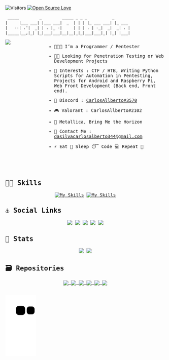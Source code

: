 ![Visitors](https://visitor-badge.laobi.icu/badge?page_id=carlosallberto)
[![Open Source Love](https://badges.frapsoft.com/os/v1/open-source.svg?v=102)](https://github.com/thehackingsage?tab=repositories)

```
 _____         _         _____ _ _ _           _       
|     |___ ___| |___ ___|  _  | | | |_ ___ ___| |_ ___ 
|   --| .'|  _| | . |_ -|     | | | . | -_|  _|  _| . |
|_____|__,|_| |_|___|___|__|__|_|_|___|___|_| |_| |___|
```

<samp>

<div style="display: flex">
  <div>
    <img align="right" width="130px" src="https://i.gifer.com/origin/84/84d79f587caeee69caf306386ec3527d_w200.gif"/>
  </div>
  <div>
  
- 👨🏽‍💻 I’m a Programmer / Pentester

- 🤝🏽 Looking for Penetration Testing or Web Development Projects

- 🎲 Interests : CTF / HTB, Writing Python Scripts for Automation in Pentesting, Projects for Android and Raspberry Pi, Web Front Development (Back end, Front end).

- 👾 Discord : <a href="#">CarlosAllberto#3570</a>
  
- 🎮 Valorant : CarlosAllberto#2102
   
- 🎵 Metallica, Bring Me the Horizon

- 📧 Contact Me : <a href="mailto:dasilvacarlosalberto344@gmail.com">dasilvacarlosalberto344@gmail.com</a>

- ⚡ Eat 🍔 Sleep 😴 Code 💻 Repeat 🔁
  
  </div>
</div>

<br><br>

## 🐱‍💻 Skills

<div align="center">

  [![My Skills](https://skillicons.dev/icons?i=js,html,css,sass,react,nodejs&theme=dark)](https://skillicons.dev)
  [![My Skills](https://skillicons.dev/icons?i=php,mysql,python,wordpress,linux,raspberrypi&theme=dark)](https://skillicons.dev)

</div>

## ⚓ Social Links

<div style="display: inline_block" align=center>
  <a href="http://wa.me/+5511959973501"><img src="https://img.shields.io/badge/-Whatsapp-black?style=for-the-badge&logo=whatsapp&logoColor=lightgreen" target="_blank"></a>
  <a href="mailto:dasilvacarlosalberto344@gmail.com"><img src="https://img.shields.io/badge/-Gmail-black?style=for-the-badge&logo=gmail&logoColor=red" target="_blank"></a>
  <a href="https://t.me/CarlosSilva344"><img src="https://img.shields.io/badge/-Telegram-black?style=for-the-badge&logo=telegram&logoColor=blue" target="_blank"></a>
  <a href="https://www.instagram.com/carlosallberto.dev"><img src="https://img.shields.io/badge/-Instagram-black?style=for-the-badge&logo=instagram&logoColor=purple" target="_blank"></a>
  <a href="https://www.linkedin.com/in/carlosallberto344"><img src="https://img.shields.io/badge/-Linkedin-black?style=for-the-badge&logo=linkedin&logoColor=blue" target="_blank"></a>
</div>

## 💾 Stats
<div align="center">
  <img height="180em" src="https://github-readme-stats.vercel.app/api?username=CarlosAllberto&show_icons=true&theme=chartreuse-dark&include_all_commits=true&count_private=true"/>
  <img height="180em" src="https://github-readme-stats.vercel.app/api/top-langs/?username=CarlosAllberto&layout=compact&langs_count=7&theme=chartreuse-dark"/>
</div>

## 🗃 Repositories
  
<div align=center>
  <a href="https://github.com/CarlosAllberto/vwat">
    <img align="center" src="https://github-readme-stats.vercel.app/api/pin/?username=CarlosAllberto&repo=vwat&theme=chartreuse-dark" />
  </a>
  <a href="https://github.com/CarlosAllberto/NodeSocks">
    <img align="center" src="https://github-readme-stats.vercel.app/api/pin/?username=CarlosAllberto&repo=NodeSocks&theme=chartreuse-dark" />
  </a>
  <a href="https://github.com/CarlosAllberto/LockPick">
    <img align="center" src="https://github-readme-stats.vercel.app/api/pin/?username=CarlosAllberto&repo=LockPick&theme=chartreuse-dark" />
  </a>
  <a href="https://github.com/CarlosAllberto/mant">
    <img align="center" src="https://github-readme-stats.vercel.app/api/pin/?username=CarlosAllberto&repo=mant&theme=chartreuse-dark" />
  </a>
  <a href="https://github.com/CarlosAllberto/CarlosAllberto">
    <img align="center" src="https://github-readme-stats.vercel.app/api/pin/?username=CarlosAllberto&repo=CarlosAllberto&theme=chartreuse-dark" />
  </a>
  <a href="https://github.com/CarlosAllberto/BruteJS">
    <img align="center" src="https://github-readme-stats.vercel.app/api/pin/?username=CarlosAllberto&repo=BruteJS&theme=chartreuse-dark" />
  </a>
</div>

<br>

![Snake animation](https://github.com/carlosallberto/carlosallberto/blob/output/github-contribution-grid-snake.svg)
</samp>
